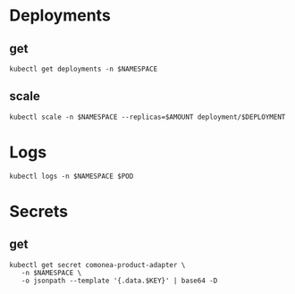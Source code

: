 # Deployments

## get
```
kubectl get deployments -n $NAMESPACE
```

## scale
```
kubectl scale -n $NAMESPACE --replicas=$AMOUNT deployment/$DEPLOYMENT
```

# Logs

```
kubectl logs -n $NAMESPACE $POD
```

# Secrets

## get
```
kubectl get secret comonea-product-adapter \
   -n $NAMESPACE \
   -o jsonpath --template '{.data.$KEY}' | base64 -D
```
